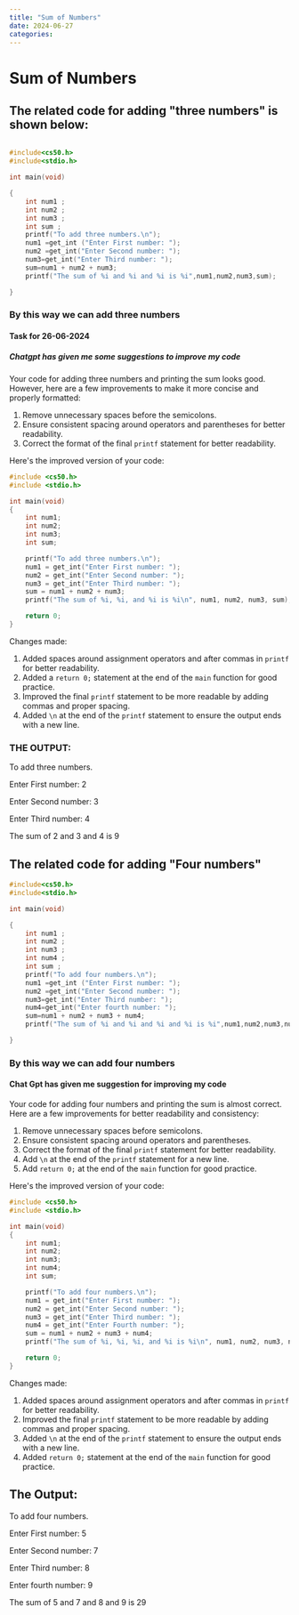 ```yaml
---
title: "Sum of Numbers"
date: 2024-06-27
categories:
---
```



# Sum of **Numbers**
## The related code for adding "three numbers" is shown below:
```C

#include<cs50.h>
#include<stdio.h>

int main(void)

{
    int num1 ;
    int num2 ;
    int num3 ;
    int sum ;
    printf("To add three numbers.\n");
    num1 =get_int ("Enter First number: ");
    num2 =get_int("Enter Second number: ");
    num3=get_int("Enter Third number: ");
    sum=num1 + num2 + num3;
    printf("The sum of %i and %i and %i is %i",num1,num2,num3,sum);

}
```

### By this way we can add three numbers
#### Task for 26-06-2024

##### Chatgpt has given me some suggestions to improve my code

Your code for adding three numbers and printing the sum looks good. However, here are a few improvements to make it more concise and properly formatted:

1. Remove unnecessary spaces before the semicolons.
2. Ensure consistent spacing around operators and parentheses for better readability.
3. Correct the format of the final `printf` statement for better readability.

Here's the improved version of your code:

```c
#include <cs50.h>
#include <stdio.h>

int main(void)
{
    int num1;
    int num2;
    int num3;
    int sum;

    printf("To add three numbers.\n");
    num1 = get_int("Enter First number: ");
    num2 = get_int("Enter Second number: ");
    num3 = get_int("Enter Third number: ");
    sum = num1 + num2 + num3;
    printf("The sum of %i, %i, and %i is %i\n", num1, num2, num3, sum);

    return 0;
}
```

Changes made:
1. Added spaces around assignment operators and after commas in `printf` for better readability.
2. Added a `return 0;` statement at the end of the `main` function for good practice.
3. Improved the final `printf` statement to be more readable by adding commas and proper spacing.
4. Added `\n` at the end of the `printf` statement to ensure the output ends with a new line.

### THE OUTPUT:

To add three numbers.

Enter First number: 2

Enter Second number: 3

Enter Third number: 4

The sum of 2 and 3 and 4 is 9

## The related code for adding **"Four numbers"**
```C
#include<cs50.h>
#include<stdio.h>

int main(void)

{
    int num1 ;
    int num2 ;
    int num3 ;
    int num4 ;
    int sum ;
    printf("To add four numbers.\n");
    num1 =get_int ("Enter First number: ");
    num2 =get_int("Enter Second number: ");
    num3=get_int("Enter Third number: ");
    num4=get_int("Enter fourth number: ");
    sum=num1 + num2 + num3 + num4;
    printf("The sum of %i and %i and %i and %i is %i",num1,num2,num3,num4,sum);

}
```
### By this way we can add four numbers
#### Chat Gpt has given me suggestion for improving my code

Your code for adding four numbers and printing the sum is almost correct. Here are a few improvements for better readability and consistency:

1. Remove unnecessary spaces before semicolons.
2. Ensure consistent spacing around operators and parentheses.
3. Correct the format of the final `printf` statement for better readability.
4. Add `\n` at the end of the `printf` statement for a new line.
5. Add `return 0;` at the end of the `main` function for good practice.

Here's the improved version of your code:

```c
#include <cs50.h>
#include <stdio.h>

int main(void)
{
    int num1;
    int num2;
    int num3;
    int num4;
    int sum;

    printf("To add four numbers.\n");
    num1 = get_int("Enter First number: ");
    num2 = get_int("Enter Second number: ");
    num3 = get_int("Enter Third number: ");
    num4 = get_int("Enter Fourth number: ");
    sum = num1 + num2 + num3 + num4;
    printf("The sum of %i, %i, %i, and %i is %i\n", num1, num2, num3, num4, sum);

    return 0;
}
```

Changes made:
1. Added spaces around assignment operators and after commas in `printf` for better readability.
2. Improved the final `printf` statement to be more readable by adding commas and proper spacing.
3. Added `\n` at the end of the `printf` statement to ensure the output ends with a new line.
4. Added `return 0;` statement at the end of the `main` function for good practice.

## The Output:

To add four numbers.

Enter First number: 5


Enter Second number: 7

Enter Third number: 8

Enter fourth number: 9

The sum of 5 and 7 and 8 and 9 is 29